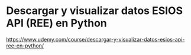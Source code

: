 # Descargar y visualizar datos ESIOS API (REE) en Python

https://www.udemy.com/course/descargar-y-visualizar-datos-esios-api-ree-en-python/

